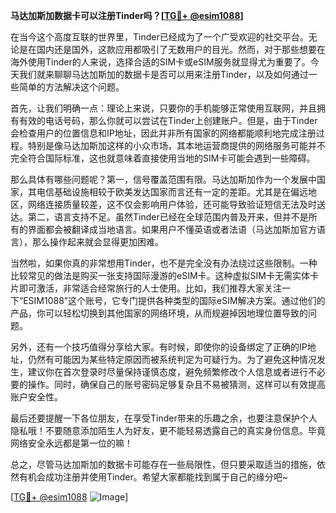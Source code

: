**马达加斯加数据卡可以注册Tinder吗？[[TG💪+ @esim1088](https://t.me/s/esim1088)]**

在当今这个高度互联的世界里，Tinder已经成为了一个广受欢迎的社交平台。无论是在国内还是国外，这款应用都吸引了无数用户的目光。然而，对于那些想要在海外使用Tinder的人来说，选择合适的SIM卡或eSIM服务就显得尤为重要了。今天我们就来聊聊马达加斯加的数据卡是否可以用来注册Tinder，以及如何通过一些简单的方法解决这个问题。

首先，让我们明确一点：理论上来说，只要你的手机能够正常使用互联网，并且拥有有效的电话号码，那么你就可以尝试在Tinder上创建账户。但是，由于Tinder会检查用户的位置信息和IP地址，因此并非所有国家的网络都能顺利地完成注册过程。特别是像马达加斯加这样的小众市场，其本地运营商提供的网络服务可能并不完全符合国际标准，这也就意味着直接使用当地的SIM卡可能会遇到一些障碍。

那么具体有哪些问题呢？第一，信号覆盖范围有限。马达加斯加作为一个发展中国家，其电信基础设施相较于欧美发达国家而言还有一定的差距。尤其是在偏远地区，网络连接质量较差，这不仅会影响用户体验，还可能导致验证短信无法及时送达。第二，语言支持不足。虽然Tinder已经在全球范围内普及开来，但并不是所有的界面都会被翻译成当地语言。如果用户不懂英语或者法语（马达加斯加官方语言），那么操作起来就会显得更加困难。

当然啦，如果你真的非常想用Tinder，也不是完全没有办法绕过这些限制。一种比较常见的做法是购买一张支持国际漫游的eSIM卡。这种虚拟SIM卡无需实体卡片即可激活，非常适合经常旅行的人士使用。比如，我们推荐大家关注一下“ESIM1088”这个账号，它专门提供各种类型的国际eSIM解决方案。通过他们的产品，你可以轻松切换到其他国家的网络环境，从而规避掉因地理位置导致的问题。

另外，还有一个技巧值得分享给大家。有时候，即使你的设备绑定了正确的IP地址，仍然有可能因为某些特定原因而被系统判定为可疑行为。为了避免这种情况发生，建议你在首次登录时尽量保持谨慎态度，避免频繁修改个人信息或者进行不必要的操作。同时，确保自己的账号密码足够复杂且不易被猜测，这样可以有效提高账户安全性。

最后还要提醒一下各位朋友，在享受Tinder带来的乐趣之余，也要注意保护个人隐私哦！不要随意添加陌生人为好友，更不能轻易透露自己的真实身份信息。毕竟网络安全永远都是第一位的嘛！

总之，尽管马达加斯加的数据卡可能存在一些局限性，但只要采取适当的措施，依然有机会成功注册并使用Tinder。希望大家都能找到属于自己的缘分吧~ 

[[TG💪+ @esim1088](https://t.me/s/esim1088) ![Image](https://i.postimg.cc/4NQfJmqS/Snipaste-2025-05-13-00-14-12.png)]